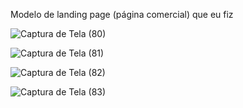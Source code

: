 Modelo de landing page (página comercial) que eu fiz


![Captura de Tela (80)](https://github.com/user-attachments/assets/0212e85a-c271-4c7e-86fd-192366ddbffd)


![Captura de Tela (81)](https://github.com/user-attachments/assets/42c7e22a-b854-4777-8967-c4f224df39ae)


![Captura de Tela (82)](https://github.com/user-attachments/assets/47212151-9946-4543-a30f-0db8dd49b55e)


![Captura de Tela (83)](https://github.com/user-attachments/assets/4ef10f15-d735-4e2b-9ad0-3ad0f4a25cd1)
